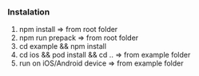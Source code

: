 ### Instalation
1. npm install  => from root folder
2. npm run prepack => from root folder
3. cd example && npm install
4. cd ios && pod install && cd .. => from example folder
5. run on iOS/Android device => from example folder
